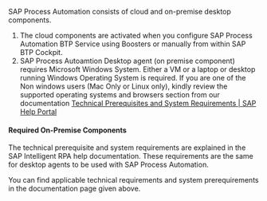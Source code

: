 SAP Process Automation consists of cloud and on-premise desktop components. 

1. The cloud components are activated when you configure SAP Process Automation BTP Service using Boosters or manually from within SAP BTP Cockpit. 
2. SAP Process Autoamtion Desktop agent (on premise component) requires Microsoft Windows System. Either a VM or a laptop or desktop running Windows Operating System is required. If you are one of the Non windows users (Mac Only or Linux only), kindly review the supported operating systems and browsers section from our documentation [Technical Prerequisites and System Requirements | SAP Help Portal](https://help.sap.com/docs/IRPA/6b9c8e86a0be43539b670de962834562/0061438816a34fa78b77c99852318c70.html?locale=en-US)

#### Required On-Premise Components

The technical prerequisite and system requirements are explained in the SAP Intelligent RPA help documentation. These requirements are the same for desktop agents to be used with SAP Process Automation.

You can find applicable technical requirements and system prerequirements in the documentation page given above.  

